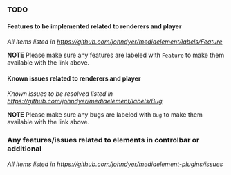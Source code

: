 ### TODO

#### Features to be implemented related to renderers and player

*All items listed in https://github.com/johndyer/mediaelement/labels/Feature*

**NOTE** Please make sure any features are labeled with `Feature` to make them available with the link above.

#### Known issues related to renderers and player

*Known issues to be resolved listed in https://github.com/johndyer/mediaelement/labels/Bug*

**NOTE** Please make sure any bugs are labeled with `Bug` to make them available with the link above.

### Any features/issues related to elements in controlbar or additional

*All items listed in https://github.com/johndyer/mediaelement-plugins/issues*